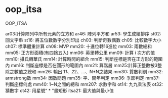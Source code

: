 # oop_itsa
OOP_ITSA

ar03:計算陣列中所有元素的立方和
ar46: 陣列平方和
ar53: 學生成績排序
st02: 回文字串
st16: 將五位數數字分別印出
ch03: 判斷奇數偶數
ch05: 比較數字大小
ch07: 標準體重計算
ch08: MVP
mm20: 十進位轉16進位
mm03: 兩數總和
mm05: 正方形面積(有四捨五入)
mm06: 英里轉公里
mm09: 計算 i 次方的值
mm10: 攝氏轉華氏
mm14: 計算時間的組合
mm15: 判斷座標是否在正方形的範圍內
mm16: 判斷座標是否在圓形的範圍內
mm21: 算階層
mm25:計算正整數被3整除之數值之總和
mm26: 輸出 1*1、2*2、...、N*N之結果
mm30: 質數判別
mm32: armstrong數
mm34: 因數問題
mm35: 平、閏年判定
mm36: 季節判定
mm37: 判斷座標何處
mm40: 1~N之間的總和
mm207: 求數字和
ot14: 九九乘法表
ot32: 猜數字
ot42: 用星號“ * ”畫矩形
itsa21: 最大值與最小值
